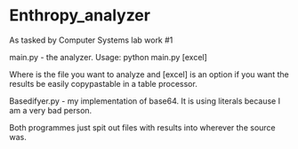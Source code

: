 # Enthropy_analyzer
As tasked by Computer Systems lab work #1

main.py - the analyzer. Usage:
python main.py <target file> [excel]

Where <target file> is the file you want to analyze and [excel] is an option if you want the results be easily copypastable in a table processor.

Basedifyer.py - my implementation of base64. It is using literals because I am a very bad person.

Both programmes just spit out files with results into wherever the source was.

